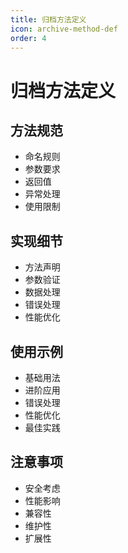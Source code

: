 ```yaml
---
title: 归档方法定义
icon: archive-method-def
order: 4
---
```


# 归档方法定义

## 方法规范
- 命名规则
- 参数要求
- 返回值
- 异常处理
- 使用限制

## 实现细节
- 方法声明
- 参数验证
- 数据处理
- 错误处理
- 性能优化

## 使用示例
- 基础用法
- 进阶应用
- 错误处理
- 性能优化
- 最佳实践

## 注意事项
- 安全考虑
- 性能影响
- 兼容性
- 维护性
- 扩展性

